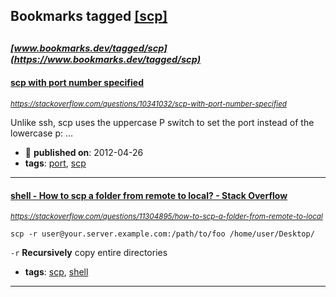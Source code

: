 ## Bookmarks tagged [[scp]](https://www.bookmarks.dev?q=[scp])

_<sup><sup>[www.bookmarks.dev/tagged/scp](https://www.bookmarks.dev/tagged/scp)</sup></sup>_
---
#### [scp with port number specified](https://stackoverflow.com/questions/10341032/scp-with-port-number-specified)
_<sup>https://stackoverflow.com/questions/10341032/scp-with-port-number-specified</sup>_

Unlike ssh, scp uses the uppercase P switch to set the port instead of the lowercase p:
...
* :calendar: **published on**: 2012-04-26
* **tags**: [port](../tagged/port.md), [scp](../tagged/scp.md)
---
#### [shell - How to scp a folder from remote to local? - Stack Overflow](https://stackoverflow.com/questions/11304895/how-to-scp-a-folder-from-remote-to-local)
_<sup>https://stackoverflow.com/questions/11304895/how-to-scp-a-folder-from-remote-to-local</sup>_

```
scp -r user@your.server.example.com:/path/to/foo /home/user/Desktop/
```

`-r` **Recursively** copy entire directories


* **tags**: [scp](../tagged/scp.md), [shell](../tagged/shell.md)
---
